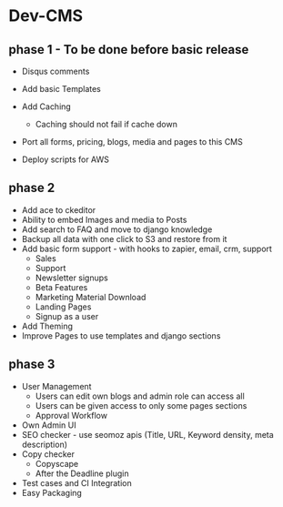 # Dev-CMS

## phase 1 - To be done before basic release

* Disqus comments
* Add basic Templates
* Add Caching
  - Caching should not fail if cache down
* Port all forms, pricing, blogs, media and pages to this CMS

* Deploy scripts for AWS


## phase 2

* Add ace to ckeditor
* Ability to embed Images and media to Posts
* Add search to FAQ and move to django knowledge
* Backup all data with one click to S3 and restore from it
* Add basic form support - with hooks to zapier, email, crm, support
  - Sales
  - Support
  - Newsletter signups
  - Beta Features
  - Marketing Material Download
  - Landing Pages
  - Signup as a user
* Add Theming
* Improve Pages to use templates and django sections


## phase 3

* User Management
    - Users can edit own blogs and admin role can access all
    - Users can be given access to only some pages sections
    - Approval Workflow
* Own Admin UI
* SEO checker - use seomoz apis
    (Title, URL, Keyword density, meta description)
* Copy checker
    - Copyscape
    - After the Deadline plugin
* Test cases and CI Integration
* Easy Packaging
